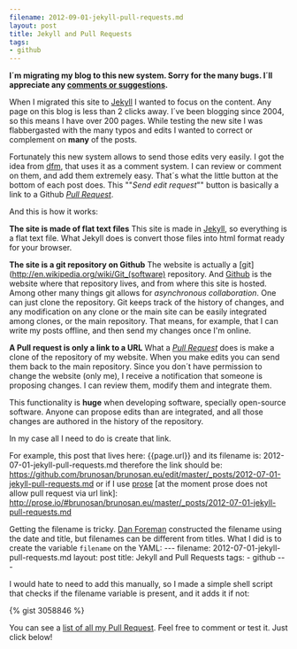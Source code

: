 ```yaml
---
filename: 2012-09-01-jekyll-pull-requests.md
layout: post
title: Jekyll and Pull Requests
tags:
- github
---
```


**I´m migrating my blog to this new system. Sorry for the many bugs. I´ll
appreciate any [comments or suggestions](email:brunosan@gmail.com).**

When I migrated this site to [Jekyll](http://jekyllrb.com/) I wanted to focus on the content. Any page on this blog is less than 2 clicks away. I´ve been blogging since 2004, so this means I have over 200 pages. While testing the new site I was flabbergasted with the many typos and edits I wanted to correct or complement on **many** of the posts.

Fortunately this new system allows to send those edits very easily. I got the idea from [dfm](https://github.com/dfm/dfm.github.com/blob/master/assets/comments.js), that uses it as a comment system. I can review or comment on them, and add them extremely easy. That´s what the little button at the bottom of each post does. This ""*Send edit request*"" button is basically a link to a Github [*Pull Request*](https://help.github.com/articles/using-pull-requests).

And this is how it works:<!--more--> 

**The site is made of flat text files**
This site is made in [Jekyll](http://jekyllrb.com/), so everything is a flat text file. What Jekyll does is convert those files into html format ready for your browser.

**The site is a git repository on Github**
The website is actually a [git](http://en.wikipedia.org/wiki/Git_(software) repository. And [Github](www.github.com) is the website where that repository lives, and from where this site is hosted. Among other many things git allows for *asynchronous collaboration*. One can just clone the repository. Git keeps track of the history of changes, and any modification on any clone or the main site can be easily integrated among clones, or the main repository. That means, for example, that I can write my posts offline, and then send my changes once I'm online.

**A Pull request is only a link to a URL**
What a [*Pull Request*](https://help.github.com/articles/using-pull-requests) does is make a clone of the repository of my website. When you make edits you can send them back to the main repository. Since you don´t have permission to change the website (only me), I receive a notification that someone is proposing changes. I can review them, modify them and integrate them.

This functionality is **huge** when developing software, specially open-source software. Anyone can propose edits than are integrated, and all those changes are authored in the history of the repository.

In my case all I need to do is create that link.

For example, this post that lives here:
    {{page.url}}
and its filename is:
	2012-07-01-jekyll-pull-requests.md
therefore the link should be:
	https://github.com/brunosan/brunosan.eu/edit/master/_posts/2012-07-01-jekyll-pull-requests.md
or if I use [prose](http://developmentseed.org/blog/2012/june/25/prose-a-content-editor-for-github/) [at the moment prose does not allow pull request via url link]:
	http://prose.io/#brunosan/brunosan.eu/master/_posts/2012-07-01-jekyll-pull-requests.md
	
Getting the filename is tricky. [Dan Foreman](http://www.twitter/dfm) constructed the filename using the date and title, but filenames can be different from titles. What I did is to create the variable `filename` on the YAML:
	---
	filename: 2012-07-01-jekyll-pull-requests.md
	layout: post
	title: Jekyll and Pull Requests
	tags:
	- github
	---

I would hate to need to add this manually, so I made a simple shell script that checks if the filename variable is present, and it adds it if not:

{% gist 3058846 %}
	


You can see a [list of all my Pull Request](https://github.com/brunosan/brunosan.eu/pulls). Feel free to comment or test it. Just click below!
